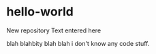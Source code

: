 # hello-world
New repository
Text entered here

blah
blahbity blah blah
i don't know any code stuff.

